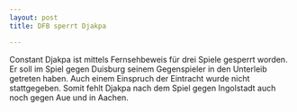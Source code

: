 ```yaml
---
layout: post
title: DFB sperrt Djakpa

---
```


Constant Djakpa ist mittels Fernsehbeweis für drei Spiele gesperrt worden. Er soll im Spiel gegen Duisburg seinem Gegenspieler in den Unterleib getreten haben. Auch einem Einspruch der Eintracht wurde nicht stattgegeben. Somit fehlt Djakpa nach dem Spiel gegen Ingolstadt auch noch gegen Aue und in Aachen.


